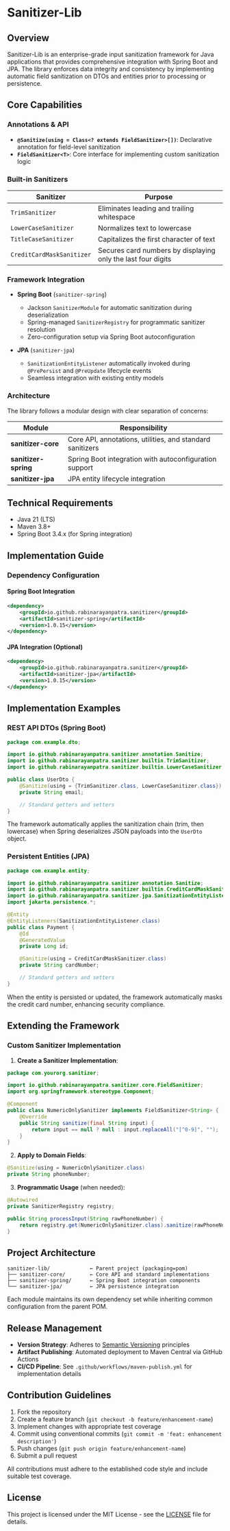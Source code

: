 # Sanitizer-Lib

## Overview

Sanitizer-Lib is an enterprise-grade input sanitization framework for Java applications that provides comprehensive integration with Spring Boot and JPA. The library enforces data integrity and consistency by implementing automatic field sanitization on DTOs and entities prior to processing or persistence.

## Core Capabilities

### Annotations & API

- **`@Sanitize(using = Class<? extends FieldSanitizer>[])`**: Declarative annotation for field-level sanitization
- **`FieldSanitizer<T>`**: Core interface for implementing custom sanitization logic

### Built-in Sanitizers

| Sanitizer | Purpose |
|-----------|---------|
| `TrimSanitizer` | Eliminates leading and trailing whitespace |
| `LowerCaseSanitizer` | Normalizes text to lowercase |
| `TitleCaseSanitizer` | Capitalizes the first character of text |
| `CreditCardMaskSanitizer` | Secures card numbers by displaying only the last four digits |

### Framework Integration

- **Spring Boot** (`sanitizer-spring`)
  - Jackson `SanitizerModule` for automatic sanitization during deserialization
  - Spring-managed `SanitizerRegistry` for programmatic sanitizer resolution
  - Zero-configuration setup via Spring Boot autoconfiguration

- **JPA** (`sanitizer-jpa`)
  - `SanitizationEntityListener` automatically invoked during `@PrePersist` and `@PreUpdate` lifecycle events
  - Seamless integration with existing entity models

### Architecture

The library follows a modular design with clear separation of concerns:

| Module | Responsibility |
|--------|----------------|
| **sanitizer-core** | Core API, annotations, utilities, and standard sanitizers |
| **sanitizer-spring** | Spring Boot integration with autoconfiguration support |
| **sanitizer-jpa** | JPA entity lifecycle integration |

## Technical Requirements

- Java 21 (LTS)
- Maven 3.8+
- Spring Boot 3.4.x (for Spring integration)

## Implementation Guide

### Dependency Configuration

#### Spring Boot Integration

```xml
<dependency>
    <groupId>io.github.rabinarayanpatra.sanitizer</groupId>
    <artifactId>sanitizer-spring</artifactId>
    <version>1.0.15</version>
</dependency>
```

#### JPA Integration (Optional)

```xml
<dependency>
    <groupId>io.github.rabinarayanpatra.sanitizer</groupId>
    <artifactId>sanitizer-jpa</artifactId>
    <version>1.0.15</version>
</dependency>
```

## Implementation Examples

### REST API DTOs (Spring Boot)

```java
package com.example.dto;

import io.github.rabinarayanpatra.sanitizer.annotation.Sanitize;
import io.github.rabinarayanpatra.sanitizer.builtin.TrimSanitizer;
import io.github.rabinarayanpatra.sanitizer.builtin.LowerCaseSanitizer;

public class UserDto {
    @Sanitize(using = {TrimSanitizer.class, LowerCaseSanitizer.class})
    private String email;

    // Standard getters and setters
}
```

The framework automatically applies the sanitization chain (trim, then lowercase) when Spring deserializes JSON payloads into the `UserDto` object.

### Persistent Entities (JPA)

```java
package com.example.entity;

import io.github.rabinarayanpatra.sanitizer.annotation.Sanitize;
import io.github.rabinarayanpatra.sanitizer.builtin.CreditCardMaskSanitizer;
import io.github.rabinarayanpatra.sanitizer.jpa.SanitizationEntityListener;
import jakarta.persistence.*;

@Entity
@EntityListeners(SanitizationEntityListener.class)
public class Payment {
    @Id
    @GeneratedValue
    private Long id;

    @Sanitize(using = CreditCardMaskSanitizer.class)
    private String cardNumber;

    // Standard getters and setters
}
```

When the entity is persisted or updated, the framework automatically masks the credit card number, enhancing security compliance.

## Extending the Framework

### Custom Sanitizer Implementation

1. **Create a Sanitizer Implementation**:

```java
package com.yourorg.sanitizer;

import io.github.rabinarayanpatra.sanitizer.core.FieldSanitizer;
import org.springframework.stereotype.Component;

@Component
public class NumericOnlySanitizer implements FieldSanitizer<String> {
    @Override
    public String sanitize(final String input) {
        return input == null ? null : input.replaceAll("[^0-9]", "");
    }
}
```

2. **Apply to Domain Fields**:

```java
@Sanitize(using = NumericOnlySanitizer.class)
private String phoneNumber;
```

3. **Programmatic Usage** (when needed):

```java
@Autowired
private SanitizerRegistry registry;

public String processInput(String rawPhoneNumber) {
    return registry.get(NumericOnlySanitizer.class).sanitize(rawPhoneNumber);
}
```

## Project Architecture

```
sanitizer-lib/             ← Parent project (packaging=pom)
├── sanitizer-core/        ← Core API and standard implementations
├── sanitizer-spring/      ← Spring Boot integration components
└── sanitizer-jpa/         ← JPA persistence integration
```

Each module maintains its own dependency set while inheriting common configuration from the parent POM.

## Release Management

- **Version Strategy**: Adheres to [Semantic Versioning](https://semver.org/) principles
- **Artifact Publishing**: Automated deployment to Maven Central via GitHub Actions
- **CI/CD Pipeline**: See `.github/workflows/maven-publish.yml` for implementation details

## Contribution Guidelines

1. Fork the repository
2. Create a feature branch (`git checkout -b feature/enhancement-name`)
3. Implement changes with appropriate test coverage
4. Commit using conventional commits (`git commit -m 'feat: enhancement description'`)
5. Push changes (`git push origin feature/enhancement-name`)
6. Submit a pull request

All contributions must adhere to the established code style and include suitable test coverage.

## License

This project is licensed under the MIT License - see the [LICENSE](LICENSE) file for details.
